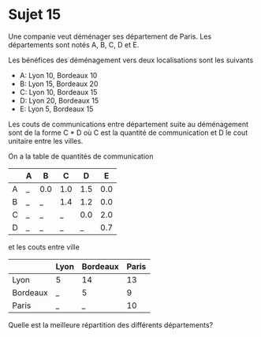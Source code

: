# Sujet 15

Une companie veut déménager ses département de Paris.
Les départements sont notés A, B, C, D et E.

Les bénéfices des déménagement vers deux localisations sont les suivants
- A: Lyon 10, Bordeaux 10
- B: Lyon 15, Bordeaux 20
- C: Lyon 10, Bordeaux 15
- D: Lyon 20, Bordeaux 15
- E: Lyon 5, Bordeaux 15

Les couts de communications entre département suite au déménagement sont de la forme C * D où C est la quantité de communication et D le cout unitaire entre les villes.

On a la table de quantités de communication

|   | A | B | C | D | E |
|---|---|---|---|---|---|
| A | _ |0.0|1.0|1.5|0.0|
| B | _ | _ |1.4|1.2|0.0|
| C | _ | _ | _ |0.0|2.0|
| D | _ | _ | _ | _ |0.7|

et les couts entre ville

|        |Lyon|Bordeaux|Paris|
|--------|----|--------|-----|
|Lyon    | 5  | 14     | 13  |
|Bordeaux| _  | 5      | 9   |
|Paris   | _  | _      | 10  |

Quelle est la meilleure répartition des différents départements?
